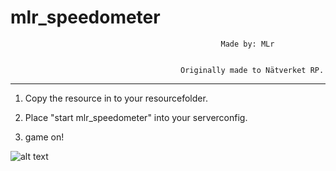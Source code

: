 # mlr_speedometer
                                                   Made by: MLr


                                          Originally made to Nätverket RP.

______________________________________________________

1. Copy the resource in to your resourcefolder.

2. Place "start mlr_speedometer" into your serverconfig.

3. game on!


![alt text](https://imgur.com/a/g2GJxLq)


